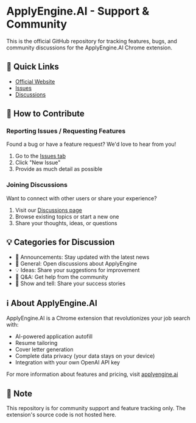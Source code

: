 # ApplyEngine.AI - Support & Community

This is the official GitHub repository for tracking features, bugs, and community discussions for the ApplyEngine.AI Chrome extension.

## 🔗 Quick Links
- [Official Website](https://applyengine.ai)
- [Issues](https://github.com/nishantvyas/applyengine/issues)
- [Discussions](https://github.com/nishantvyas/applyengine/discussions)

## 🤝 How to Contribute

### Reporting Issues / Requesting Features
Found a bug or have a feature request? We'd love to hear from you!

1. Go to the [Issues tab](https://github.com/nishantvyas/applyengine/issues)
2. Click "New Issue"
3. Provide as much detail as possible

### Joining Discussions
Want to connect with other users or share your experience?

1. Visit our [Discussions page](https://github.com/nishantvyas/applyengine/discussions)
2. Browse existing topics or start a new one
3. Share your thoughts, ideas, or questions

## 💡 Categories for Discussion

- 📣 Announcements: Stay updated with the latest news
- 💬 General: Open discussions about ApplyEngine
- 💡 Ideas: Share your suggestions for improvement
- 🙏 Q&A: Get help from the community
- 🙌 Show and tell: Share your success stories

## ℹ️ About ApplyEngine.AI

ApplyEngine.AI is a Chrome extension that revolutionizes your job search with:
- AI-powered application autofill
- Resume tailoring
- Cover letter generation
- Complete data privacy (your data stays on your device)
- Integration with your own OpenAI API key

For more information about features and pricing, visit [applyengine.ai](https://applyengine.ai)

## 📝 Note
This repository is for community support and feature tracking only. The extension's source code is not hosted here.

